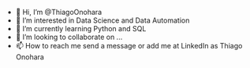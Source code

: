 - 👋 Hi, I’m @ThiagoOnohara
- 👀 I’m interested in Data Science and Data Automation
- 🌱 I’m currently learning Python and SQL
- 💞️ I’m looking to collaborate on ...
- 📫 How to reach me send a message or add me at LinkedIn as Thiago Onohara

<!---
ThiagoOnohara/ThiagoOnohara is a ✨ special ✨ repository because its `README.md` (this file) appears on your GitHub profile.
You can click the Preview link to take a look at your changes.
--->
